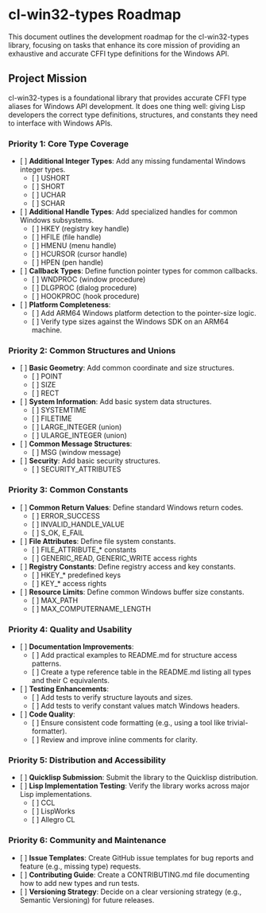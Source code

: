 # **cl-win32-types Roadmap**

This document outlines the development roadmap for the cl-win32-types library, focusing on tasks that enhance its core mission of providing an exhaustive and accurate CFFI type definitions for the Windows API.

## **Project Mission**

cl-win32-types is a foundational library that provides accurate CFFI type aliases for Windows API development. It does one thing well: giving Lisp developers the correct type definitions, structures, and constants they need to interface with Windows APIs.

### **Priority 1: Core Type Coverage**

- \[ \] **Additional Integer Types**: Add any missing fundamental Windows integer types.
  - \[ \] USHORT
  - \[ \] SHORT
  - \[ \] UCHAR
  - \[ \] SCHAR
- \[ \] **Additional Handle Types**: Add specialized handles for common Windows subsystems.
  - \[ \] HKEY (registry key handle)
  - \[ \] HFILE (file handle)
  - \[ \] HMENU (menu handle)
  - \[ \] HCURSOR (cursor handle)
  - \[ \] HPEN (pen handle)
- \[ \] **Callback Types**: Define function pointer types for common callbacks.
  - \[ \] WNDPROC (window procedure)
  - \[ \] DLGPROC (dialog procedure)
  - \[ \] HOOKPROC (hook procedure)
- \[ \] **Platform Completeness**:
  - \[ \] Add ARM64 Windows platform detection to the pointer-size logic.
  - \[ \] Verify type sizes against the Windows SDK on an ARM64 machine.

### **Priority 2: Common Structures and Unions**

- \[ \] **Basic Geometry**: Add common coordinate and size structures.
  - \[ \] POINT
  - \[ \] SIZE
  - \[ \] RECT
- \[ \] **System Information**: Add basic system data structures.
  - \[ \] SYSTEMTIME
  - \[ \] FILETIME
  - \[ \] LARGE\_INTEGER (union)
  - \[ \] ULARGE\_INTEGER (union)
- \[ \] **Common Message Structures**:
  - \[ \] MSG (window message)
- \[ \] **Security**: Add basic security structures.
  - \[ \] SECURITY\_ATTRIBUTES

### **Priority 3: Common Constants**

- \[ \] **Common Return Values**: Define standard Windows return codes.
  - \[ \] ERROR\_SUCCESS
  - \[ \] INVALID\_HANDLE\_VALUE
  - \[ \] S\_OK, E\_FAIL
- \[ \] **File Attributes**: Define file system constants.
  - \[ \] FILE\_ATTRIBUTE\_\* constants
  - \[ \] GENERIC\_READ, GENERIC\_WRITE access rights
- \[ \] **Registry Constants**: Define registry access and key constants.
  - \[ \] HKEY\_\* predefined keys
  - \[ \] KEY\_\* access rights
- \[ \] **Resource Limits**: Define common Windows buffer size constants.
  - \[ \] MAX\_PATH
  - \[ \] MAX\_COMPUTERNAME\_LENGTH

### **Priority 4: Quality and Usability**

- \[ \] **Documentation Improvements**:
  - \[ \] Add practical examples to README.md for structure access patterns.
  - \[ \] Create a type reference table in the README.md listing all types and their C equivalents.
- \[ \] **Testing Enhancements**:
  - \[ \] Add tests to verify structure layouts and sizes.
  - \[ \] Add tests to verify constant values match Windows headers.
- \[ \] **Code Quality**:
  - \[ \] Ensure consistent code formatting (e.g., using a tool like trivial-formatter).
  - \[ \] Review and improve inline comments for clarity.

### **Priority 5: Distribution and Accessibility**

- \[ \] **Quicklisp Submission**: Submit the library to the Quicklisp distribution.
- \[ \] **Lisp Implementation Testing**: Verify the library works across major Lisp implementations.
  - \[ \] CCL
  - \[ \] LispWorks
  - \[ \] Allegro CL

### **Priority 6: Community and Maintenance**

- \[ \] **Issue Templates**: Create GitHub issue templates for bug reports and feature (e.g., missing type) requests.
- \[ \] **Contributing Guide**: Create a CONTRIBUTING.md file documenting how to add new types and run tests.
- \[ \] **Versioning Strategy**: Decide on a clear versioning strategy (e.g., Semantic Versioning) for future releases.

